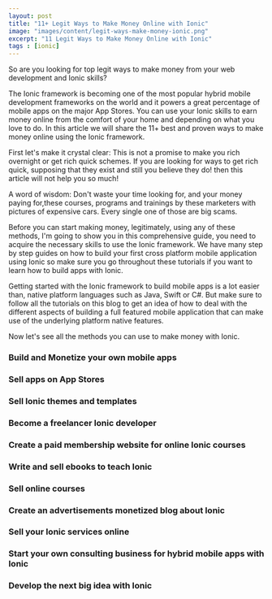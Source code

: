 ```yaml
---
layout: post
title: "11+ Legit Ways to Make Money Online with Ionic"
image: "images/content/legit-ways-make-money-ionic.png"
excerpt: "11 Legit Ways to Make Money Online with Ionic" 
tags : [ionic]
---
```


So are you looking for top legit ways to make money from your web development and Ionic skills?  

The Ionic framework is becoming one of the most popular hybrid mobile development frameworks on the 
world and it powers a great percentage of mobile apps on the major App Stores. You can use your Ionic skills
to earn money online from the comfort of your home and depending on what you love to do. In this article we 
will share the 11+ best and proven ways to make money online using the Ionic framework.

First let's make it crystal clear: This is not a promise to make you rich overnight or get rich quick schemes. If you are looking for ways to get rich quick, supposing that they exist and still you believe they do! then 
this article will not help you so much!

A word of wisdom: Don't waste your time looking for, and your money paying for,these courses, programs and 
trainings by these marketers with pictures of expensive cars. Every single one of those are big scams.

Before you can start making money, legitimately, using any of these methods, I'm going to show you in this comprehensive 
guide, you need to acquire the necessary skills to use the Ionic framework. We have many step by step guides on 
how to build your first cross platform mobile application using Ionic so make sure you go throughout these tutorials if you want 
to learn how to build apps with Ionic.

Getting started with the Ionic framework to build mobile apps is a lot easier than, native platform languages 
such as Java, Swift or C#. But make sure to follow all the tutorials on this blog to get an idea of how to 
deal with the different aspects of building a full featured mobile application that can make use of the 
underlying platform native features.

Now let's see all the methods you can use to make money with Ionic.

### Build and Monetize your own mobile apps

### Sell apps on App Stores 

### Sell Ionic themes and templates 

### Become a freelancer Ionic developer

### Create a paid membership website for online Ionic courses 

### Write and sell ebooks to teach Ionic

### Sell online courses

### Create an advertisements monetized blog about Ionic

### Sell your Ionic services online

### Start your own consulting business for hybrid mobile apps with Ionic

### Develop the next big idea with Ionic







